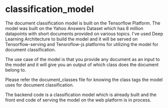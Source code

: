 # classification_model
The document classification model is built on the Tensorflow Platform. The model was built on the Yahoo Answers Dataset which has 8 million datapoints with short documents provided on various topics. I've used Deep Learning Architecture to build the model and it will be served on Tensorflow-serving and Tensroflow-js platforms for utilizing the model for document classification.

The use case of the model is that you provide any document as an input to the model and it will give you an output of which class does the document belong to.

Please refer the document_classes file for knowing the class tags the model uses for document classification.

The backend code is a classification model which is already built and the front end code of serving the model on the web platform is in process.
